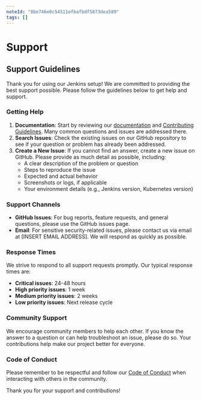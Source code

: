 ```yaml
---
noteId: "8be746e0c54511efbafbdf5873dea589"
tags: []
---
```


# Support

## Support Guidelines

Thank you for using our Jenkins setup! We are committed to providing the best support possible. Please follow the guidelines below to get help and support.

### Getting Help

1. **Documentation**: Start by reviewing our [documentation](README.md) and [Contributing Guidelines](CONTRIBUTING.md). Many common questions and issues are addressed there.
2. **Search Issues**: Check the existing issues on our GitHub repository to see if your question or problem has already been addressed.
3. **Create a New Issue**: If you cannot find an answer, create a new issue on GitHub. Please provide as much detail as possible, including:
   - A clear description of the problem or question
   - Steps to reproduce the issue
   - Expected and actual behavior
   - Screenshots or logs, if applicable
   - Your environment details (e.g., Jenkins version, Kubernetes version)

### Support Channels

- **GitHub Issues**: For bug reports, feature requests, and general questions, please use the GitHub issues page.
- **Email**: For sensitive security-related issues, please contact us via email at [INSERT EMAIL ADDRESS]. We will respond as quickly as possible.

### Response Times

We strive to respond to all support requests promptly. Our typical response times are:
- **Critical issues**: 24-48 hours
- **High priority issues**: 1 week
- **Medium priority issues**: 2 weeks
- **Low priority issues**: Next release cycle

### Community Support

We encourage community members to help each other. If you know the answer to a question or can help troubleshoot an issue, please do so. Your contributions help make our project better for everyone.

### Code of Conduct

Please remember to be respectful and follow our [Code of Conduct](CODE_OF_CONDUCT.md) when interacting with others in the community.

Thank you for your support and contributions!
